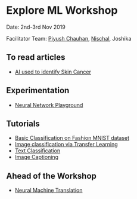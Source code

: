 # Explore ML Workshop

Date: 2nd-3rd Nov 2019

Facilitator Team: [Piyush Chauhan](https://github.com/piyushchauhan), [Nischal](https://github.com/Nish-19), Joshika

## To read articles
 - [AI used to identify Skin Cancer](https://news.stanford.edu/2017/01/25/artificial-intelligence-used-identify-skin-cancer/)
 
## Experimentation
- [Neural Network Playground](https://developers.google.com/machine-learning/crash-course/introduction-to-neural-networks/playground-exercises)

## Tutorials
- [Basic Classification on Fashion MNIST dataset](https://www.tensorflow.org/tutorials/keras/basic_classification)
- [Image classification via Transfer Learning](https://www.tensorflow.org/beta/tutorials/images/transfer_learning)
- [Text Classification](https://www.tensorflow.org/hub/tutorials/text_classification_with_tf_hub)
- [Image Captioning](https://www.tensorflow.org/tutorials/text/image_captioning#download_and_prepare_the_ms-coco_dataset)

## Ahead of the Workshop
- [Neural Machine Translation](https://www.tensorflow.org/tutorials/text/nmt_with_attention)
